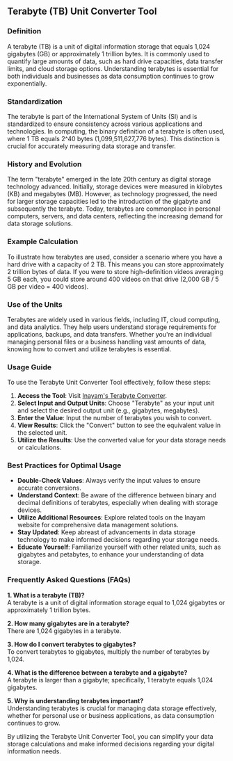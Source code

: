 ## Terabyte (TB) Unit Converter Tool

### Definition
A terabyte (TB) is a unit of digital information storage that equals 1,024 gigabytes (GB) or approximately 1 trillion bytes. It is commonly used to quantify large amounts of data, such as hard drive capacities, data transfer limits, and cloud storage options. Understanding terabytes is essential for both individuals and businesses as data consumption continues to grow exponentially.

### Standardization
The terabyte is part of the International System of Units (SI) and is standardized to ensure consistency across various applications and technologies. In computing, the binary definition of a terabyte is often used, where 1 TB equals 2^40 bytes (1,099,511,627,776 bytes). This distinction is crucial for accurately measuring data storage and transfer.

### History and Evolution
The term "terabyte" emerged in the late 20th century as digital storage technology advanced. Initially, storage devices were measured in kilobytes (KB) and megabytes (MB). However, as technology progressed, the need for larger storage capacities led to the introduction of the gigabyte and subsequently the terabyte. Today, terabytes are commonplace in personal computers, servers, and data centers, reflecting the increasing demand for data storage solutions.

### Example Calculation
To illustrate how terabytes are used, consider a scenario where you have a hard drive with a capacity of 2 TB. This means you can store approximately 2 trillion bytes of data. If you were to store high-definition videos averaging 5 GB each, you could store around 400 videos on that drive (2,000 GB / 5 GB per video = 400 videos).

### Use of the Units
Terabytes are widely used in various fields, including IT, cloud computing, and data analytics. They help users understand storage requirements for applications, backups, and data transfers. Whether you're an individual managing personal files or a business handling vast amounts of data, knowing how to convert and utilize terabytes is essential.

### Usage Guide
To use the Terabyte Unit Converter Tool effectively, follow these steps:
1. **Access the Tool**: Visit [Inayam's Terabyte Converter](https://www.inayam.co/unit-converter/data_storage_si).
2. **Select Input and Output Units**: Choose "Terabyte" as your input unit and select the desired output unit (e.g., gigabytes, megabytes).
3. **Enter the Value**: Input the number of terabytes you wish to convert.
4. **View Results**: Click the "Convert" button to see the equivalent value in the selected unit.
5. **Utilize the Results**: Use the converted value for your data storage needs or calculations.

### Best Practices for Optimal Usage
- **Double-Check Values**: Always verify the input values to ensure accurate conversions.
- **Understand Context**: Be aware of the difference between binary and decimal definitions of terabytes, especially when dealing with storage devices.
- **Utilize Additional Resources**: Explore related tools on the Inayam website for comprehensive data management solutions.
- **Stay Updated**: Keep abreast of advancements in data storage technology to make informed decisions regarding your storage needs.
- **Educate Yourself**: Familiarize yourself with other related units, such as gigabytes and petabytes, to enhance your understanding of data storage.

### Frequently Asked Questions (FAQs)

**1. What is a terabyte (TB)?**  
A terabyte is a unit of digital information storage equal to 1,024 gigabytes or approximately 1 trillion bytes.

**2. How many gigabytes are in a terabyte?**  
There are 1,024 gigabytes in a terabyte.

**3. How do I convert terabytes to gigabytes?**  
To convert terabytes to gigabytes, multiply the number of terabytes by 1,024.

**4. What is the difference between a terabyte and a gigabyte?**  
A terabyte is larger than a gigabyte; specifically, 1 terabyte equals 1,024 gigabytes.

**5. Why is understanding terabytes important?**  
Understanding terabytes is crucial for managing data storage effectively, whether for personal use or business applications, as data consumption continues to grow. 

By utilizing the Terabyte Unit Converter Tool, you can simplify your data storage calculations and make informed decisions regarding your digital information needs.